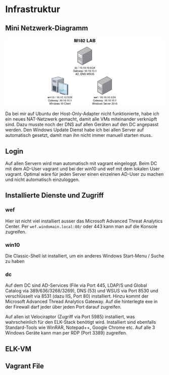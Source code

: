 # Infrastruktur

## Mini Netzwerk-Diagramm

![Mini-Netzwerk-Diagramm](network_m182.png)

Da bei mir auf Ubuntu der Host-Only-Adapter nicht funktionierte, habe ich ein neues NAT-Netzwerk gemacht, damit alle VMs miteinander verknüpft sind.
Dazu musste noch der DNS auf allen Geräten auf den DC angepasst werden. Den Windows Update Dienst habe ich bei allen Server auf automatisch gesetzt, damit man ihn nicht immer manuell starten muss.

## Login

Auf allen Servern wird man automatisch mit vagrant eingeloggt. Beim DC mit dem AD-User vagrant und bei der win10 und wef mit dem lokalen User vagrant. Optimal wäre für jeden Server einen einzelnen AD-User zu machen und nicht automatisch einzuloggen.

## Installierte Dienste und Zugriff

### wef

Hier ist nicht viel installiert ausser das Microsoft Advanced Threat Analytics Center. Per ```wef.windomain.local:80/``` oder 443 kann man auf die Konsole zugreifen.

### win10

Die Classic-Shell ist installiert, um ein anderes Windows Start-Menu / Suche zu haben

### dc

Auf dem DC sind AD-Services (File via Port 445, LDAP/S und Global Catalog via 389/636/3268/3269), DNS (53) und WSUS via Port 8530 und verschlüsselt via 8531 (dazu IIS, Port 80) installiert. Hinzu kommt der Microsoft Advanced Thread Analytics Gateway. Auf die hinterlegte exe in der Firewall darf jeder über jeden Port darauf zugreifen.


Auf allen ist Velociraptor (Zugriff via Port 5985) installiert, was wahrscheinlich für den ELK-Stack benötigt wird. Installiert sind ebenfalls Standard-Tools wie WinRAR, Notepad++, Google Chrome etc. Auf alle 3 Windows Geräte kann man per RDP (Port 3389) zugreifen.

## ELK-VM

## Vagrant File



